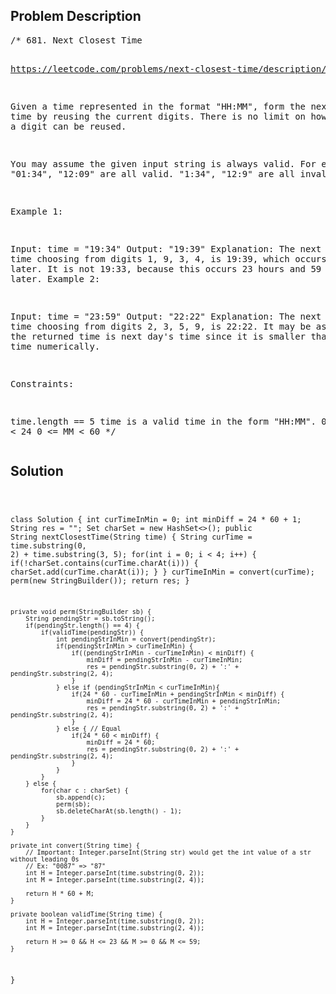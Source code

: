 <!--
<style>
  body { font-family: Arial, sans-serif; }
  .container { max-width: 700px; margin: 0 auto; padding: 10px; }
  .comment-block { background-color: #f9f9f9; padding: 10px; border-left: 5px solid #ccc; overflow-wrap: break-word; white-space: pre-wrap; }
  .code-block { background-color: #f4f4f4; padding: 10px; border: 1px solid #ddd; overflow-wrap: break-word; white-space: pre-wrap; }
</style>
-->

<div class='container'>
<h2>Problem Description</h2>
<div class='comment-block'>
<pre>
/* 681. Next Closest Time

https://leetcode.com/problems/next-closest-time/description/


Given a time represented in the format "HH:MM", form the next closest time 
by reusing the current digits. There is no limit on how many times a digit can be reused.

You may assume the given input string is always valid. For example, "01:34", "12:09" 
are all valid. "1:34", "12:9" are all invalid.

 

Example 1:

Input: time = "19:34"
Output: "19:39"
Explanation: The next closest time choosing from digits 1, 9, 3, 4, is 19:39, 
which occurs 5 minutes later.
It is not 19:33, because this occurs 23 hours and 59 minutes later.
Example 2:

Input: time = "23:59"
Output: "22:22"
Explanation: The next closest time choosing from digits 2, 3, 5, 9, is 22:22.
It may be assumed that the returned time is next day's time since it is smaller 
than the input time numerically.
 

Constraints:

time.length == 5
time is a valid time in the form "HH:MM".
0 <= HH < 24
0 <= MM < 60
*/
</pre>
</div>

<h2>Solution</h2>
<div class='code-block'>
<pre><code class='language-java'>

class Solution {
    int curTimeInMin = 0;
    int minDiff = 24 * 60 + 1;
    String res = "";
    Set<Character> charSet = new HashSet<>();
    public String nextClosestTime(String time) {
        String curTime = time.substring(0, 2) + time.substring(3, 5);
        for(int i = 0; i < 4; i++) {
            if(!charSet.contains(curTime.charAt(i))) {
                charSet.add(curTime.charAt(i));
            }
        }
        curTimeInMin = convert(curTime);
        perm(new StringBuilder());
        return res;
    }

    private void perm(StringBuilder sb) {
        String pendingStr = sb.toString();
        if(pendingStr.length() == 4) {
            if(validTime(pendingStr)) {
                int pendingStrInMin = convert(pendingStr);
                if(pendingStrInMin > curTimeInMin) {
                    if((pendingStrInMin - curTimeInMin) < minDiff) {
                        minDiff = pendingStrInMin - curTimeInMin;
                        res = pendingStr.substring(0, 2) + ':' + pendingStr.substring(2, 4);
                    }
                } else if (pendingStrInMin < curTimeInMin){
                    if(24 * 60 - curTimeInMin + pendingStrInMin < minDiff) {
                        minDiff = 24 * 60 - curTimeInMin + pendingStrInMin;
                        res = pendingStr.substring(0, 2) + ':' + pendingStr.substring(2, 4);
                    }
                } else { // Equal
                    if(24 * 60 < minDiff) {
                        minDiff = 24 * 60;
                        res = pendingStr.substring(0, 2) + ':' + pendingStr.substring(2, 4);
                    }   
                }
            }
        } else {
            for(char c : charSet) {
                sb.append(c);
                perm(sb);
                sb.deleteCharAt(sb.length() - 1);
            }
        }
    }

    private int convert(String time) {
        // Important: Integer.parseInt(String str) would get the int value of a str without leading 0s
        // Ex: "0087" => "87" 
        int H = Integer.parseInt(time.substring(0, 2));
        int M = Integer.parseInt(time.substring(2, 4));

        return H * 60 + M;
    }

    private boolean validTime(String time) {
        int H = Integer.parseInt(time.substring(0, 2));
        int M = Integer.parseInt(time.substring(2, 4));

        return H >= 0 && H <= 23 && M >= 0 && M <= 59;
    }
}

</code></pre>
</div>
</div>
